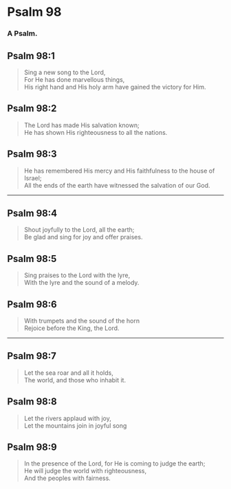 # Psalm 98

### A Psalm.

## Psalm 98:1

> Sing a new song to the Lord,  
> For He has done marvellous things,  
> His right hand and His holy arm have gained the victory for Him.

## Psalm 98:2

> The Lord has made His salvation known;  
> He has shown His righteousness to all the nations.

## Psalm 98:3

> He has remembered His mercy and His faithfulness to the house of Israel;  
> All the ends of the earth have witnessed the salvation of our God.

---

## Psalm 98:4

> Shout joyfully to the Lord, all the earth;  
> Be glad and sing for joy and offer praises.

## Psalm 98:5

> Sing praises to the Lord with the lyre,  
> With the lyre and the sound of a melody.

## Psalm 98:6

> With trumpets and the sound of the horn  
> Rejoice before the King, the Lord.

---

## Psalm 98:7

> Let the sea roar and all it holds,  
> The world, and those who inhabit it.

## Psalm 98:8

> Let the rivers applaud with joy,  
> Let the mountains join in joyful song

## Psalm 98:9

> In the presence of the Lord, for He is coming to judge the earth;  
> He will judge the world with righteousness,  
> And the peoples with fairness.
